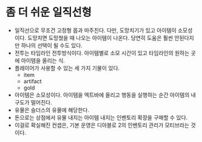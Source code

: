 # 좀 더 쉬운 일직선형

+ 일직선으로 무조건 고정형 몹과 마주친다. 다만, 도망치기가 있고 아이템이 소모성이다. 도망치면 도망쳤을 때 나오는 아이템이 나온다. 당연히 도움은 훨씬 안된다지만 하나의 선택이 될 수도 있다.
+ 전투는 타임라인 전투방식이다. 아이템별로 소모 시간이 있고 타임라인의 원하는 곳에 아이템을 올리는 식.
+ 플레이어가 사용할 수 있는 세 가지 기물이 있다.
  + item
  + artifact
  + gold
+ 아이템은 소모성이다. 아이템을 엑트바에 올리고 행동을 실행하는 순간 아이템의 내구도가 떨어진다.
+ 유물은 슬더스의 유물에 해당한다.
+ 돈으로는 상점에서 유물 내지는 아이템 내지는 인벤토리 확장을 구매할 수 있다.
+ 이걸로 확실해진 컨셉은, 기본 운영은 디아블로 2의 인벤토리 관리가 모티브라는 것이다.
